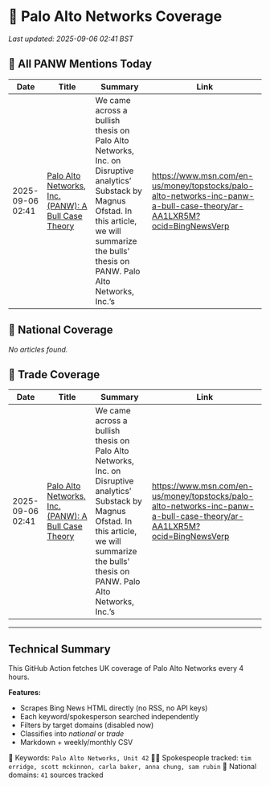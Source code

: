 # 🔐 Palo Alto Networks Coverage

_Last updated: 2025-09-06 02:41 BST_

## 📌 All PANW Mentions Today

| Date | Title | Summary | Link |
|------|--------|---------|------|
| 2025-09-06 02:41 | [Palo Alto Networks, Inc. (PANW): A Bull Case Theory](https://www.msn.com/en-us/money/topstocks/palo-alto-networks-inc-panw-a-bull-case-theory/ar-AA1LXR5M?ocid=BingNewsVerp) | We came across a bullish thesis on Palo Alto Networks, Inc. on Disruptive analytics’ Substack by Magnus Ofstad. In this article, we will summarize the bulls’ thesis on PANW. Palo Alto Networks, Inc.’s | https://www.msn.com/en-us/money/topstocks/palo-alto-networks-inc-panw-a-bull-case-theory/ar-AA1LXR5M?ocid=BingNewsVerp |

## 📰 National Coverage

_No articles found._

## 📘 Trade Coverage

| Date | Title | Summary | Link |
|------|--------|---------|------|
| 2025-09-06 02:41 | [Palo Alto Networks, Inc. (PANW): A Bull Case Theory](https://www.msn.com/en-us/money/topstocks/palo-alto-networks-inc-panw-a-bull-case-theory/ar-AA1LXR5M?ocid=BingNewsVerp) | We came across a bullish thesis on Palo Alto Networks, Inc. on Disruptive analytics’ Substack by Magnus Ofstad. In this article, we will summarize the bulls’ thesis on PANW. Palo Alto Networks, Inc.’s | https://www.msn.com/en-us/money/topstocks/palo-alto-networks-inc-panw-a-bull-case-theory/ar-AA1LXR5M?ocid=BingNewsVerp |


---

## Technical Summary

This GitHub Action fetches UK coverage of Palo Alto Networks every 4 hours.

**Features:**
- Scrapes Bing News HTML directly (no RSS, no API keys)
- Each keyword/spokesperson searched independently
- Filters by target domains (disabled now)
- Classifies into _national_ or _trade_
- Markdown + weekly/monthly CSV

📌 Keywords: `Palo Alto Networks, Unit 42`
🧑‍💼 Spokespeople tracked: `tim erridge, scott mckinnon, carla baker, anna chung, sam rubin`
📰 National domains: `41` sources tracked

